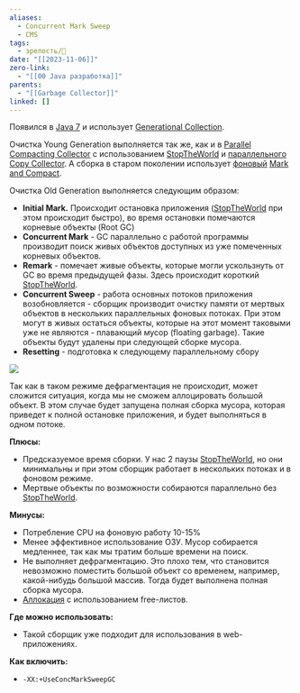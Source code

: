 ```yaml
---
aliases:
  - Concurrent Mark Sweep
  - CMS
tags:
  - зрелость/🌱
date: "[[2023-11-06]]"
zero-link:
  - "[[00 Java разработка]]"
parents:
  - "[[Garbage Collector]]"
linked: []
---
```

Появился в [Java 7](Java%207.md) и использует [Generational Collection](Generational%20Collection.md).

Очистка Young Generation выполняется так же, как и в [Parallel Compacting Collector](Parallel%20Compacting%20Collector.md) c использованием [StopTheWorld](StopTheWorld.md) и [параллельного](Parallel%20Collection.md) [Copy Collector](Copy%20Collector.md). А сборка в старом поколении использует [фоновый](Concurrent%20Collection.md) [Mark and Compact](Mark%20and%20Compact.md).

Очистка Old Generation выполняется следующим образом:
- **Initial Mark.** Происходит остановка приложения ([StopTheWorld](StopTheWorld.md) при этом происходит быстро), во время остановки помечаются корневые объекты (Root GC)
- **Concurrent Mark** - GC параллельно с работой программы производит поиск живых объектов доступных из уже помеченных корневых объектов.
- **Remark** - помечает живые объекты, которые могли ускользнуть от GC во время предыдущей фазы. Здесь происходит короткий [StopTheWorld](StopTheWorld.md).
- **Concurrent Sweep** - работа основных потоков приложения возобновляется - сборщик производит очистку памяти от мертвых объектов в нескольких параллельных фоновых потоках. При этом могут в живых остаться объекты, которые на этот момент таковыми уже не являются - плавающий мусор (floating garbage). Такие объекты будут удалены при следующей сборке мусора.
- **Resetting** - подготовка к следующему параллельному сбору

![](Pasted%20image%2020231107220238.png)

Так как в таком режиме дефрагментация не происходит, может сложится ситуация, когда мы не сможем аллоцировать большой объект. В этом случае будет запущена полная сборка мусора, которая приведет к полной остановке приложения, и будет выполняться в одном потоке. 

**Плюсы:**
- Предсказуемое время сборки. У нас 2 паузы [StopTheWorld](StopTheWorld.md), но они минимальны и при этом сборщик работает в нескольких потоках и в фоновом режиме.
- Мертвые объекты по возможности собираются параллельно без [StopTheWorld](StopTheWorld.md).

**Минусы:**
- Потребление CPU на фоновую работу 10-15%
- Менее эффективное использование ОЗУ. Мусор собирается медленнее, так как мы тратим больше времени на поиск.
- Не выполняет дефрагментацию. Это плохо тем, что становится невозможно поместить большой объект со временем, например, какой-нибудь большой массив. Тогда будет выполнена полная сборка мусора.
- [Аллокация](Аллокация.md) с использованием free-листов.

**Где можно использовать:**
- Такой сборщик уже подходит для использования в web-приложениях.

**Как включить:**
- `-XX:+UseConcMarkSweepGC`